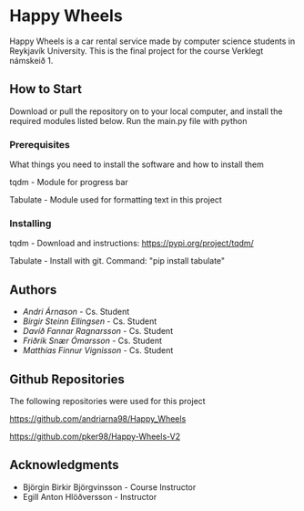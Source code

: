# Happy Wheels

Happy Wheels is a car rental service made by computer science students in Reykjavík University. This is the final project for the course Verklegt námskeið 1.

## How to Start

Download or pull the repository on to your local computer, and install the required modules listed below.
Run the main.py file with python

### Prerequisites

What things you need to install the software and how to install them

tqdm - Module for progress bar 

Tabulate - Module used for formatting text in this project


### Installing

tqdm - Download and instructions:
https://pypi.org/project/tqdm/

Tabulate - Install with git. Command:
"pip install tabulate"

## Authors

* *Andri Árnason* - Cs. Student 
* *Birgir Steinn Ellingsen* - Cs. Student
* *Davíð Fannar Ragnarsson* - Cs. Student
* *Friðrik Snær Ómarsson* - Cs. Student
* *Matthías Finnur Vignisson* - Cs. Student

## Github Repositories

The following repositories were used for this project

https://github.com/andriarna98/Happy_Wheels

https://github.com/pker98/Happy-Wheels-V2



## Acknowledgments
* Björgin Birkir Björgvinsson - Course Instructor
* Egill Anton Hlöðversson - Instructor
